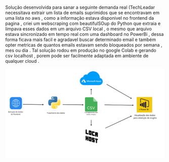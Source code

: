 Solução desenvolvida para sanar a seguinte demanda real (TechLeadar necessitava extrair um lista de emails suprimidos que se encontravam em uma lista no aws , como a informação estava disponivel no frontend da pagina , criei um webscraping com beautifulSOup do Python que extraia e limpava esses dados em um arquivo CSV local , o mesmo que arquivo estava sincronizado em tempo real com uma dashboard no PowerBi , dessa forma ficava mais facil e agradavel buscar determinado email e também opter metricas de quantos emails estavam sendo bloqueados por semana , mes ou dia . Tal solução rodou em produção no google Colab e gerando csv localhost ,  porem pode ser facilmente adaptada em ambiente de qualquer cloud . 

![Design do Pipeline](images/etl_email.png)
